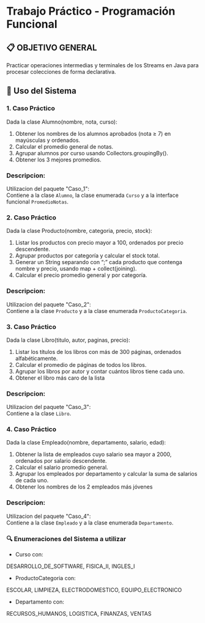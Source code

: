 # Trabajo Práctico - Programación Funcional

## 📋 OBJETIVO GENERAL

Practicar operaciones intermedias y terminales de los Streams en Java para procesar
colecciones de forma declarativa.

## 📝 Uso del Sistema

### 1. Caso Práctico
   Dada la clase Alumno(nombre, nota, curso):
1. Obtener los nombres de los alumnos aprobados (nota ≥ 7) en mayúsculas y
   ordenados.
2. Calcular el promedio general de notas.
3. Agrupar alumnos por curso usando Collectors.groupingBy().
4. Obtener los 3 mejores promedios.

### Descripcion:
Utilizacion del paquete "Caso_1":\
Contiene a la clase `Alumno`, la clase enumerada `Curso` y a la interface funcional `PromedioNotas`.

### 2. Caso Práctico
   Dada la clase Producto(nombre, categoria, precio, stock):
1. Listar los productos con precio mayor a 100, ordenados por precio
   descendente.
2. Agrupar productos por categoría y calcular el stock total.
3. Generar un String separando con “;” cada producto que contenga nombre y
   precio, usando map + collect(joining).
4. Calcular el precio promedio general y por categoría.

### Descripcion:
Utilizacion del paquete "Caso_2":\
Contiene a la clase `Producto` y a la clase enumerada `ProductoCategoria`.

### 3. Caso Práctico
   Dada la clase Libro(titulo, autor, paginas, precio):
1. Listar los títulos de los libros con más de 300 páginas, ordenados
   alfabéticamente.
2. Calcular el promedio de páginas de todos los libros.
3. Agrupar los libros por autor y contar cuántos libros tiene cada uno.
4. Obtener el libro más caro de la lista

### Descripcion:
Utilizacion del paquete "Caso_3":\
Contiene a la clase `Libro`.

### 4. Caso Práctico
   Dada la clase Empleado(nombre, departamento, salario, edad):
1. Obtener la lista de empleados cuyo salario sea mayor a 2000, ordenados
   por salario descendente.
2. Calcular el salario promedio general.
3. Agrupar los empleados por departamento y calcular la suma de salarios de
   cada uno.
4. Obtener los nombres de los 2 empleados más jóvenes

### Descripcion:
Utilizacion del paquete "Caso_4":\
Contiene a la clase `Empleado` y a la clase enumerada `Departamento`.

### 🔍 Enumeraciones del Sistema a utilizar

- Curso con:

DESARROLLO_DE_SOFTWARE, FISICA_II, INGLES_I

- ProductoCategoria con:

ESCOLAR, LIMPIEZA, ELECTRODOMESTICO, EQUIPO_ELECTRONICO

- Departamento con:

RECURSOS_HUMANOS, LOGISTICA, FINANZAS, VENTAS
